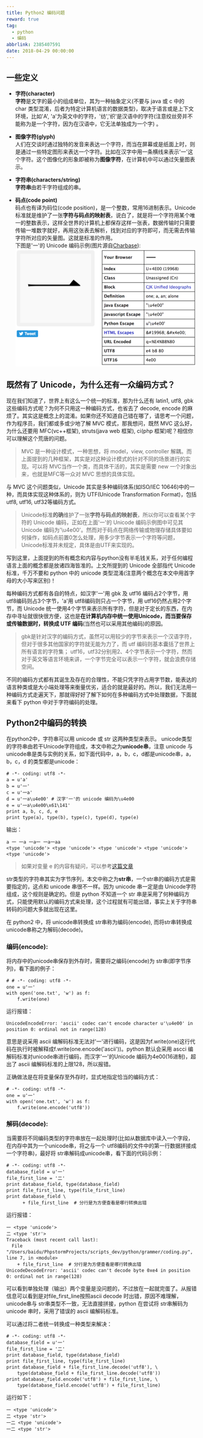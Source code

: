 ```yaml
---
title: Python2 编码问题
reward: true
tag:
  - python
  - 编码
abbrlink: 2385407591
date: 2018-04-29 00:00:00
---
```


## 一些定义
* **字符(character)**
<br>**字符**是文字的最小的组成单位，其为一种抽象定义(不要与 java 或 c 中的 char 类型混淆，后者为特定计算机语言的数据类型)，取决于语言或是上下文环境，比如'A', 'a'为英文中的字符，'纺','织'是汉语中的字符(注意绞丝旁并不能称为是一个字符，因为在汉语中，它无法单独成为一个字) 。
<!-- more -->
* **图像字符(glyph)**
<br>人们在交谈时通过独特的发音来表达一个字符，而当在屏幕或是纸面上时，则是通过一些特定图形来表达一个字符。比如在汉字中用一条横线来表示'一'这个字符。这个图像化的形象即被称为**图像字符**，在计算机中可以通过矢量图表示。

* **字符串(characters/string)**
<br>**字符串**由若干字符组成的串。

* **码点(code point)**
<br>码点也有译为码位(code position)，是一个整数，常用16进制表示。Unicode标准就是维护了一张**字符与码点的映射表**，说白了，就是将一个字符用某个唯一的整数表示，这样全世界的计算机上都保存这样一张表，数据传输时只需要传输一堆数字就好，再用这张表去解析，找到对应的字符即可，而无需去传输字符所对应的矢量图。这就是标准的作用。<br>
下图是'一'的 Unicode 编码示例(图片源自[Charbase](https://www.charbase.com/4e00-unicode-cjk-unified-ideograph)):<br>
![one](/img/blog/one.png)

## 既然有了 Unicode，为什么还有一众编码方式？
现在我们知道了，世界上有这么一个统一的标准，那为什么还有 latin1, utf8, gbk 这些编码方式呢？为何不只用这一种编码方式，也省去了 decode, encode 的麻烦了。其实这是概念上的混淆。如果你还不知道自己错在哪了，请思考一个问题，作为程序员，我们都或多或少地了解 MVC 模式，那我想问，既然 MVC 这么好，为什么还要用 MFC(vc++框架), struts(java web 框架), ci(php 框架)呢？相信你可以理解这个荒唐的问题。
>MVC 是一种设计模式，一种思想，将 model，view, controller 解耦。而上面提到的几种框架，其实是对这种设计模式的针对不同的场景进行的实现。可以将 MVC当作一个类，而具体干活的，其实是需要 new 一个对象出来，也就是MFC等一众对 MVC 思想的具体实现。

与 MVC 这个问题类似，Unicode 其实是多种编码体系(如ISO/IEC 10646)中的一种，而具体实现这种体系的，则为 UTF(Unicode Transformation Format)，包括 utf8, utf16, utf32等编码方式。
>Unicode标准**的确**维护了一张**字符与码点的映射表**，所以你可以查看某个字符的 Unicode 编码，正如在上面'一'的 Unicode 编码示例图中可见其 Unicode 编码为'\u4e00'。然而对于码点在网络传输或物理存储具体要如何操作，如码点前置0怎么处理，用多少字节表示一个字符等问题，Unicode标准并未规定，具体是由UTF来实现的。

写到这里，上面提到的所有概念和内容与python没有半毛钱关系，对于任何编程语言上面的概念都是放诸四海皆准的。上文所提到的 Unicode 全部指代 Unicode 标准，千万不要和 python 中的 unicode 类型混淆(注意两个概念在本文中用首字母的大小写来区别)！

每种编码方式都有各自的特点，如汉字'一'用 gbk 及 utf16 编码占2个字节，用 utf8编码则占3个字节，'a'用 utf8编码则只占一个字节，用 utf16仍然占用2个字节，而 Unicode 统一使用4个字节来表示所有字符，但是对于定长的东西，在内存中寻址就很快很方便，这也是**在计算机内存中统一使用Unicode，而当要保存或传输数据时，转换成 UTF 编码**(当然也可以采用其他编码)的原因。
> gbk是针对汉字的编码方式，虽然可以用较少的字节来表示一个汉语字符，但对于很多其他国家的字符就无能为力了，而 utf 编码则基本囊括了世界上所有语言的字符集；
utf16，utf32分别用2、4个字节表示一个字符，然而对于英文等语言环境来讲，一个字节完全可以表示一个字符，就会浪费存储空间。

不同的编码方式都有其诞生及存在的合理性，不能只凭字符占用字节数，能表达的语言种类或是大小端处理等来衡量优劣，适合的就是最好的。所以，我们无法用一种编码方式走遍天下，那就得好好了解下如何在多种编码方式中处理数据，下面就来看下 python 中对于字符编码的处理。

## Python2中编码的转换
在python2中，字符串可以用 unicode 或 str 这两种类型来表示。
unicode类型的字符串由若干Unicode字符组成，本文中称之为**unicode串**，注意 unicode 与 unicode串是类与实例的关系，如下面代码中，a，b，c，d都是unicode串，a，b，c，d 的类型都是unicode：
```
# -*- coding: utf8 -*-
a = u'a'
b = u'一'
c = u'一a'
d = u'一a\u4e00' # 汉字'一'的 unicode 编码为\u4e00
e = u'一a\u4e00\x61\141'
print a, b, c, d, e
print type(a), type(b), type(c), type(d), type(e)
```
输出：
```
a 一 一a 一a一 一a一aa
<type 'unicode'> <type 'unicode'> <type 'unicode'> <type 'unicode'> <type 'unicode'>
```
>如果对变量 e 的内容有疑问，可以参考[这篇文章](http://python-reference.readthedocs.io/en/latest/docs/str/escapes.html)

str类型的字符串其实为字节序列，本文中称之为**str串**，一个str串的编码方式是需要指定的，这点和 unicode 串很不一样。因为 unicode 串一定是由 Unicode字符组成，这个规则是确定的。但是 python 不知道一个 str 串是采用了何种编码方式，只能使用默认的编码方式来处理，这个过程就有可能出错，事实上关于字符串转码的问题大多就出现在这里。

在 python2 中，将 unicode串转换成 str串称为编码(encode), 而将str串转换成 unicode串称之为解码(decode)。
### 编码(encode):
将内存中的unicode串保存到外存时，需要将之编码(encode)为 str串(即字节序列)，看下面的例子：
```
# # -*- coding: utf8 -*-
one = u'一'
with open('one.txt', 'w') as f:
    f.write(one)
```
运行报错：
```
UnicodeEncodeError: 'ascii' codec can't encode character u'\u4e00' in position 0: ordinal not in range(128)
```
意思是说采用 ascii 编解码标准无法对'一'进行编码，这是因为f.write(one)这行代码在执行时被解释成f.write(one.encode('ascii'))。python 默认会采用 ascci 编解码标准对unicode串进行编码，而汉字'一'的Unicode 编码为4e00(16进制)，超出了 ascii 编解码标准的上限128，所以报错。

正确做法是在将变量保存至外存时，显式地指定恰当的编码方式：
```
# -*- coding: utf8 -*-
one = u'一'
with open('one.txt', 'w') as f:
    f.write(one.encode('utf8'))
```
### 解码(decode):
当需要将不同编码类型的字符串放在一起处理时(比如从数据库中读入一个字段，在内存中其为一个unicode串，将之与一个 utf8编码的文件中的第一行数据拼接成一个字符串)，最好将 str串解码成unicode串，看下面的代码示例：
```
# -*- coding: utf8 -*-
database_field = u'一'
file_first_line = '二'
print database_field, type(database_field)
print file_first_line, type(file_first_line)
print database_field \
      + file_first_line  # 分行是为方便查看是哪行转换出错
```
运行报错：
```
一 <type 'unicode'>
二 <type 'str'>
Traceback (most recent call last):
  File "/Users/baidu/PhpstormProjects/scripts_dev/python/grammer/coding.py", line 7, in <module>
    + file_first_line  # 分行是为方便查看是哪行转换出错
UnicodeDecodeError: 'ascii' codec can't decode byte 0xe4 in position 0: ordinal not in range(128)
```
可以看到单独处理（输出）两个变量是没问题的，不过放在一起就完蛋了。从报错信息可以看到是对file_first_line按照ascii decode 时出错，原因不难理解，unicode串与 str串类型不一致，无法直接拼接，python 在尝试将 str串解码为 unicode 串时，采用了错误的 ascii 编解码标准。

可以通过将二者统一转换成一种类型来解决：
```
# -*- coding: utf8 -*-
database_field = u'一'
file_first_line = '二'
print database_field, type(database_field)
print file_first_line, type(file_first_line)
print database_field + file_first_line.decode('utf8'), \
    type(database_field + file_first_line.decode('utf8'))
print database_field.encode('utf8') + file_first_line, \
    type(database_field.encode('utf8') + file_first_line)
```
运行如下：
```
一 <type 'unicode'>
二 <type 'str'>
一二 <type 'unicode'>
一二 <type 'str'>
```
